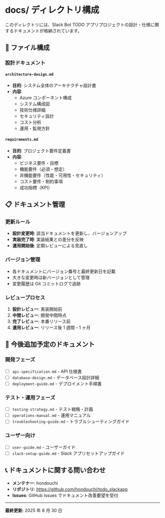 # docs/ ディレクトリ構成

このディレクトリには、Slack Bot TODO アプリプロジェクトの設計・仕様に関するドキュメントが格納されています。

## 📁 ファイル構成

### 設計ドキュメント

#### `architecture-design.md`

- **目的**: システム全体のアーキテクチャ設計書
- **内容**:
  - Azure コンポーネント構成
  - システム構成図
  - 技術仕様詳細
  - セキュリティ設計
  - コスト分析
  - 運用・監視方針

#### `requirements.md`

- **目的**: プロジェクト要件定義書
- **内容**:
  - ビジネス要件・目標
  - 機能要件（必須・想定）
  - 非機能要件（性能・可用性・セキュリティ）
  - コスト要件・制約事項
  - 成功指標（KPI）

## 📋 ドキュメント管理

### 更新ルール

- **設計変更時**: 該当ドキュメントを更新し、バージョンアップ
- **実装完了時**: 実装結果との差分を反映
- **運用開始後**: 定期レビューによる見直し

### バージョン管理

- 各ドキュメントにバージョン番号と最終更新日を記載
- 大きな変更時は新バージョンとして管理
- 変更履歴は Git コミットログで追跡

### レビュープロセス

1. **設計レビュー**: 実装開始前
2. **中間レビュー**: 開発中間時点
3. **完了レビュー**: 本番リリース前
4. **運用レビュー**: リリース後 1 週間・1 ヶ月

## 🎯 今後追加予定のドキュメント

### 開発フェーズ

- [ ] `api-specification.md` - API 仕様書
- [ ] `database-design.md` - データベース設計詳細
- [ ] `deployment-guide.md` - デプロイメント手順書

### テスト・運用フェーズ

- [ ] `testing-strategy.md` - テスト戦略・計画
- [ ] `operations-manual.md` - 運用マニュアル
- [ ] `troubleshooting-guide.md` - トラブルシューティングガイド

### ユーザー向け

- [ ] `user-guide.md` - ユーザーガイド
- [ ] `slack-setup-guide.md` - Slack アプリセットアップガイド

## 📞 ドキュメントに関する問い合わせ

- **メンテナー**: hondouchi
- **リポジトリ**: https://github.com/hondouchi/todo_slackapp
- **Issues**: GitHub Issues でドキュメント改善要望を受付

---

**最終更新**: 2025 年 8 月 30 日
